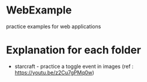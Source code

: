 # WebExample
practice examples for web applications

# Explanation for each folder
* starcraft - practice a toggle event in images (ref : https://youtu.be/z2Cu7gPMq0w)

